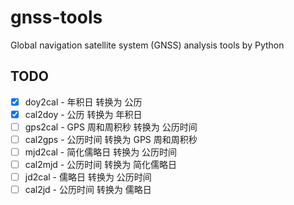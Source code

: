 # gnss-tools
Global navigation satellite system (GNSS) analysis tools by Python

## TODO
- [X] doy2cal - 年积日          转换为 公历
- [X] cal2doy - 公历            转换为 年积日
- [ ] gps2cal - GPS 周和周积秒  转换为 公历时间
- [ ] cal2gps - 公历时间        转换为 GPS 周和周积秒
- [ ] mjd2cal - 简化儒略日      转换为 公历时间
- [ ] cal2mjd - 公历时间        转换为 简化儒略日
- [ ] jd2cal  - 儒略日          转换为 公历时间
- [ ] cal2jd  - 公历时间        转换为 儒略日
